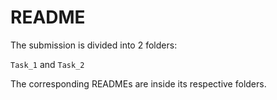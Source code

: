 # README

The submission is divided into 2 folders:

`Task_1` and `Task_2`

The corresponding READMEs are inside its respective folders.